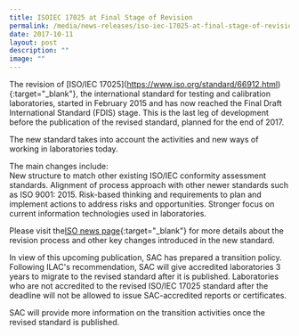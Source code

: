 ```yaml
---
title: ISOIEC 17025 at Final Stage of Revision
permalink: /media/news-releases/iso-iec-17025-at-final-stage-of-revision/
date: 2017-10-11
layout: post
description: ""
image: ""
---
```

The revision of [ISO/IEC 17025\](https://www.iso.org/standard/66912.html){:target="\_blank"}, the international standard for testing and calibration laboratories, started in February 2015 and has now reached the Final Draft International Standard (FDIS) stage. This is the last leg of development before the publication of the revised standard, planned for the end of 2017.

The new standard takes into account the activities and new ways of working in laboratories today.

The main changes include:  
New structure to match other existing ISO/IEC conformity assessment standards.
Alignment of process approach with other newer standards such as ISO 9001: 2015.
Risk-based thinking and requirements to plan and implement actions to address risks and opportunities.
Stronger focus on current information technologies used in laboratories.

Please visit the[ISO news page](https://www.iso.org/news/ref2212.html){:target="\_blank"} for more details about the revision process and other key changes introduced in the new standard.

In view of this upcoming publication, SAC has prepared a transition policy. Following ILAC's recommendation, SAC will give accredited laboratories 3 years to migrate to the revised standard after it is published. Laboratories who are not accredited to the revised ISO/IEC 17025 standard after the deadline will not be allowed to issue SAC-accredited reports or certificates.

SAC will provide more information on the transition activities once the revised standard is published.